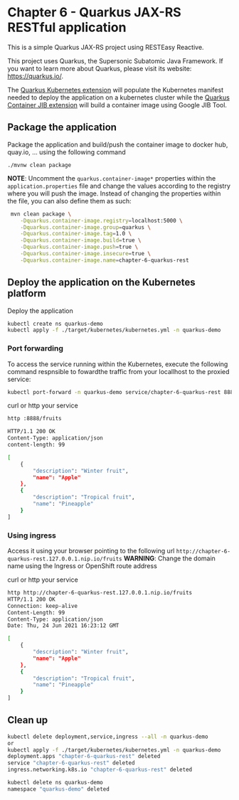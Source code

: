 # Chapter 6 - Quarkus JAX-RS RESTful application
This is a simple Quarkus JAX-RS project using RESTEasy Reactive.

This project uses Quarkus, the Supersonic Subatomic Java Framework. If you want to learn more about Quarkus, please visit its website: https://quarkus.io/.

The [Quarkus Kubernetes extension](https://quarkus.io/guides/deploying-to-kubernetes) will populate the Kubernetes manifest needed to deploy the application 
on a kubernetes cluster while the [Quarkus Container JIB extension](https://quarkus.io/guides/container-image) will build a container image using Google JIB Tool.

## Package the application

Package the application and build/push the container image to docker hub, quay.io, ... using the following command
```shell script
./mvnw clean package
```
**NOTE**: Uncomment the `quarkus.container-image*` properties within the `application.properties` file and change the values according to the registry where you will push the image.
Instead of changing the properties within the file, you can also define them as such:

```bash
 mvn clean package \
    -Dquarkus.container-image.registry=localhost:5000 \
    -Dquarkus.container-image.group=quarkus \
    -Dquarkus.container-image.tag=1.0 \
    -Dquarkus.container-image.build=true \
    -Dquarkus.container-image.push=true \
    -Dquarkus.container-image.insecure=true \
    -Dquarkus.container-image.name=chapter-6-quarkus-rest
```

## Deploy the application on the Kubernetes platform

Deploy the application
```bash
kubectl create ns quarkus-demo
kubectl apply -f ./target/kubernetes/kubernetes.yml -n quarkus-demo
```
### Port forwarding
To access the service running within the Kubernetes, execute the following command respnsible to fowardthe traffic from your locallhost to the 
proxied service:

```bash
kubectl port-forward -n quarkus-demo service/chapter-6-quarkus-rest 8888:80
```

curl or http your service
```bash
http :8888/fruits

HTTP/1.1 200 OK
Content-Type: application/json
content-length: 99

[
    {
        "description": "Winter fruit",
        "name": "Apple"
    },
    {
        "description": "Tropical fruit",
        "name": "Pineapple"
    }
]
```

### Using ingress

Access it using your browser pointing to the following url `http://chapter-6-quarkus-rest.127.0.0.1.nip.io/fruits`
**WARNING**: Change the domain name using the Ingress or OpenShift route address

curl or http your service
```bash
http http://chapter-6-quarkus-rest.127.0.0.1.nip.io/fruits
HTTP/1.1 200 OK
Connection: keep-alive
Content-Length: 99
Content-Type: application/json
Date: Thu, 24 Jun 2021 16:23:12 GMT

[
    {
        "description": "Winter fruit",
        "name": "Apple"
    },
    {
        "description": "Tropical fruit",
        "name": "Pineapple"
    }
]
```

## Clean up
```bash
kubectl delete deployment,service,ingress --all -n quarkus-demo
or 
kubectl apply -f ./target/kubernetes/kubernetes.yml -n quarkus-demo
deployment.apps "chapter-6-quarkus-rest" deleted
service "chapter-6-quarkus-rest" deleted
ingress.networking.k8s.io "chapter-6-quarkus-rest" deleted

kubectl delete ns quarkus-demo
namespace "quarkus-demo" deleted
```

